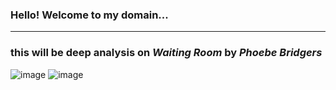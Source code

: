 ### Hello! Welcome to my domain...
---
### this will be deep analysis on *Waiting Room* by *Phoebe Bridgers*

![image](https://user-images.githubusercontent.com/118235613/202337619-8bce2cdd-cdb5-4c2e-92ef-13fed23fab70.png)
![image](https://user-images.githubusercontent.com/118235613/202338579-1d3afc82-0107-4e24-b374-bc3ad43b0ac3.png)
